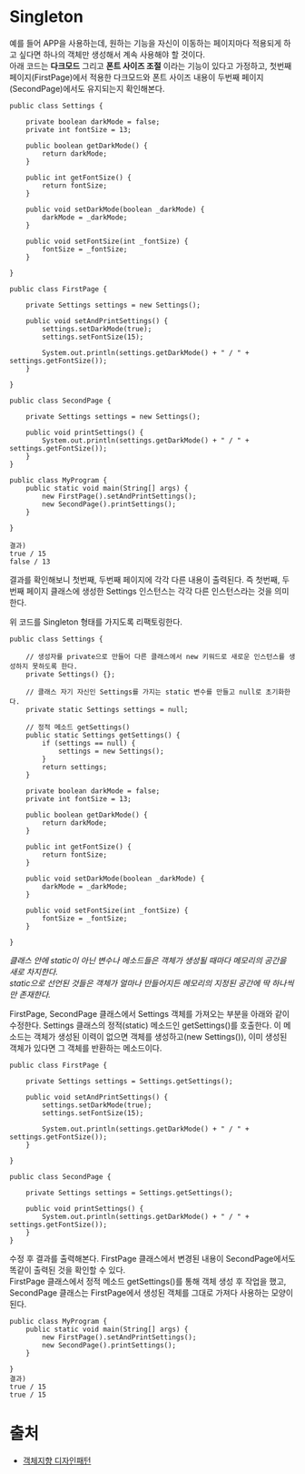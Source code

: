# Singleton

예를 들어 APP을 사용하는데, 원하는 기능을 자신이 이동하는 페이지마다 적용되게 하고 싶다면 하나의 객체만 생성해서 계속 사용해야 할 것이다.  
아래 코드는 **다크모드** 그리고 **폰트 사이즈 조절** 이라는 기능이 있다고 가정하고, 첫번째 페이지(FirstPage)에서 적용한 다크모드와 폰트 사이즈 내용이 두번째 페이지(SecondPage)에서도 유지되는지 확인해본다.  

```
public class Settings {

    private boolean darkMode = false;
    private int fontSize = 13;

    public boolean getDarkMode() {
        return darkMode;
    }

    public int getFontSize() {
        return fontSize;
    }

    public void setDarkMode(boolean _darkMode) {
        darkMode = _darkMode;
    }

    public void setFontSize(int _fontSize) {
        fontSize = _fontSize;
    }
    
}

public class FirstPage {

    private Settings settings = new Settings();

    public void setAndPrintSettings() {
        settings.setDarkMode(true);
        settings.setFontSize(15);
    
        System.out.println(settings.getDarkMode() + " / " + settings.getFontSize());
    }
    
}

public class SecondPage {
    
    private Settings settings = new Settings();

    public void printSettings() {
        System.out.println(settings.getDarkMode() + " / " + settings.getFontSize());
    }
}

public class MyProgram {
    public static void main(String[] args) {
        new FirstPage().setAndPrintSettings();
        new SecondPage().printSettings();
    }
    
}

결과)
true / 15
false / 13
```

결과를 확인해보니 첫번째, 두번째 페이지에 각각 다른 내용이 출력된다. 즉 첫번째, 두번째 페이지 클래스에 생성한 Settings 인스턴스는 각각 다른 인스턴스라는 것을 의미한다.  

위 코드를 Singleton 형태를 가지도록 리팩토링한다.  

```
public class Settings {

    // 생성자를 private으로 만들어 다른 클래스에서 new 키워드로 새로운 인스턴스를 생성하지 못하도록 한다.
    private Settings() {}; 

    // 클래스 자기 자신인 Settings를 가지는 static 변수를 만들고 null로 초기화한다.
    private static Settings settings = null;

    // 정적 메소드 getSettings() 
    public static Settings getSettings() {
        if (settings == null) {
            settings = new Settings();
        }
        return settings;
    }

    private boolean darkMode = false;
    private int fontSize = 13;

    public boolean getDarkMode() {
        return darkMode;
    }

    public int getFontSize() {
        return fontSize;
    }

    public void setDarkMode(boolean _darkMode) {
        darkMode = _darkMode;
    }

    public void setFontSize(int _fontSize) {
        fontSize = _fontSize;
    }
    
}
```

*클래스 안에 static이 아닌 변수나 메소드들은 객체가 생성될 때마다 메모리의 공간을 새로 차지한다.*   
*static으로 선언된 것들은 객체가 얼마나 만들어지든 메모리의 지정된 공간에 딱 하나씩만 존재한다.*

FirstPage, SecondPage 클래스에서 Settings 객체를 가져오는 부분을 아래와 같이 수정한다.
Settings 클래스의 정적(static) 메소드인 getSettings()를 호출한다. 이 메소드는 객체가 생성된 이력이 없으면 객체를 생성하고(new Settings()), 이미 생성된 객체가 있다면 그 객체를 반환하는 메소드이다.

```
public class FirstPage {

    private Settings settings = Settings.getSettings();

    public void setAndPrintSettings() {
        settings.setDarkMode(true);
        settings.setFontSize(15);
    
        System.out.println(settings.getDarkMode() + " / " + settings.getFontSize());
    }
    
}

public class SecondPage {
    
    private Settings settings = Settings.getSettings();

    public void printSettings() {
        System.out.println(settings.getDarkMode() + " / " + settings.getFontSize());
    }
}
```

수정 후 결과를 출력해본다.
FirstPage 클래스에서 변경된 내용이 SecondPage에서도 똑같이 출력된 것을 확인할 수 있다.  
FirstPage 클래스에서 정적 메소드 getSettings()를 통해 객체 생성 후 작업을 했고, SecondPage 클래스는 FirstPage에서 생성된 객체를 그대로 가져다 사용하는 모양이 된다.

```
public class MyProgram {
    public static void main(String[] args) {
        new FirstPage().setAndPrintSettings();
        new SecondPage().printSettings();
    }
    
}
결과)
true / 15
true / 15
```



# 출처
* [객체지향 디자인패턴](https://www.youtube.com/watch?v=lJES5TQTTWE)